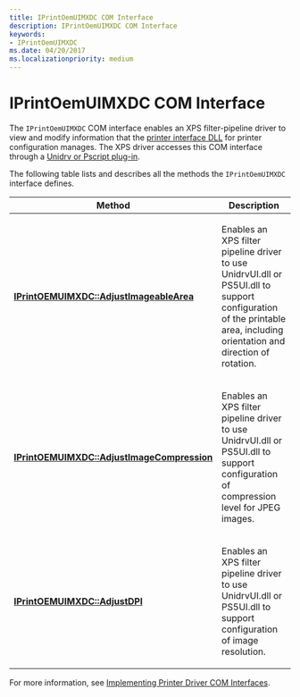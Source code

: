 ```yaml
---
title: IPrintOemUIMXDC COM Interface
description: IPrintOemUIMXDC COM Interface
keywords:
- IPrintOemUIMXDC
ms.date: 04/20/2017
ms.localizationpriority: medium
---
```


# IPrintOemUIMXDC COM Interface


The `IPrintOemUIMXDC` COM interface enables an XPS filter-pipeline driver to view and modify information that the [printer interface DLL](printer-interface-dll.md) for printer configuration manages. The XPS driver accesses this COM interface through a [Unidrv or Pscript plug-in](xpsdrv-driver-options.md).

The following table lists and describes all the methods the `IPrintOemUIMXDC` interface defines.

<table>
<colgroup>
<col width="50%" />
<col width="50%" />
</colgroup>
<thead>
<tr class="header">
<th>Method</th>
<th>Description</th>
</tr>
</thead>
<tbody>
<tr class="odd">
<td><p><a href="/windows-hardware/drivers/ddi/prcomoem/nf-prcomoem-iprintoemuimxdc-adjustimageablearea" data-raw-source="[&lt;strong&gt;IPrintOEMUIMXDC::AdjustImageableArea&lt;/strong&gt;](/windows-hardware/drivers/ddi/prcomoem/nf-prcomoem-iprintoemuimxdc-adjustimageablearea)"><strong>IPrintOEMUIMXDC::AdjustImageableArea</strong></a></p></td>
<td><p>Enables an XPS filter pipeline driver to use UnidrvUI.dll or PS5UI.dll to support configuration of the printable area, including orientation and direction of rotation.</p></td>
</tr>
<tr class="even">
<td><p><a href="/windows-hardware/drivers/ddi/prcomoem/nf-prcomoem-iprintoemuimxdc-adjustimagecompression" data-raw-source="[&lt;strong&gt;IPrintOEMUIMXDC::AdjustImageCompression&lt;/strong&gt;](/windows-hardware/drivers/ddi/prcomoem/nf-prcomoem-iprintoemuimxdc-adjustimagecompression)"><strong>IPrintOEMUIMXDC::AdjustImageCompression</strong></a></p></td>
<td><p>Enables an XPS filter pipeline driver to use UnidrvUI.dll or PS5UI.dll to support configuration of compression level for JPEG images.</p></td>
</tr>
<tr class="odd">
<td><p><a href="/windows-hardware/drivers/ddi/prcomoem/nf-prcomoem-iprintoemuimxdc-adjustdpi" data-raw-source="[&lt;strong&gt;IPrintOEMUIMXDC::AdjustDPI&lt;/strong&gt;](/windows-hardware/drivers/ddi/prcomoem/nf-prcomoem-iprintoemuimxdc-adjustdpi)"><strong>IPrintOEMUIMXDC::AdjustDPI</strong></a></p></td>
<td><p>Enables an XPS filter pipeline driver to use UnidrvUI.dll or PS5UI.dll to support configuration of image resolution.</p></td>
</tr>
</tbody>
</table>

 

For more information, see [Implementing Printer Driver COM Interfaces](implementing-printer-driver-com-interfaces.md).

